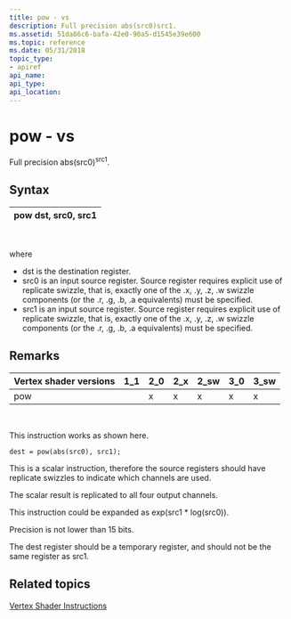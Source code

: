 ```yaml
---
title: pow - vs
description: Full precision abs(src0)src1.
ms.assetid: 51da86c6-bafa-42e0-90a5-d1545e39e600
ms.topic: reference
ms.date: 05/31/2018
topic_type: 
- apiref
api_name: 
api_type: 
api_location: 
---
```


# pow - vs

Full precision abs(src0)<sup>src1</sup>.

## Syntax



| pow dst, src0, src1 |
|---------------------|



 

where

-   dst is the destination register.
-   src0 is an input source register. Source register requires explicit use of replicate swizzle, that is, exactly one of the .x, .y, .z, .w swizzle components (or the .r, .g, .b, .a equivalents) must be specified.
-   src1 is an input source register. Source register requires explicit use of replicate swizzle, that is, exactly one of the .x, .y, .z, .w swizzle components (or the .r, .g, .b, .a equivalents) must be specified.

## Remarks



| Vertex shader versions | 1\_1 | 2\_0 | 2\_x | 2\_sw | 3\_0 | 3\_sw |
|------------------------|------|------|------|-------|------|-------|
| pow                    |      | x    | x    | x     | x    | x     |



 

This instruction works as shown here.


```
dest = pow(abs(src0), src1);
```



This is a scalar instruction, therefore the source registers should have replicate swizzles to indicate which channels are used.

The scalar result is replicated to all four output channels.

This instruction could be expanded as exp(src1 \* log(src0)).

Precision is not lower than 15 bits.

The dest register should be a temporary register, and should not be the same register as src1.

## Related topics

<dl> <dt>

[Vertex Shader Instructions](dx9-graphics-reference-asm-vs-instructions.md)
</dt> </dl>

 

 




